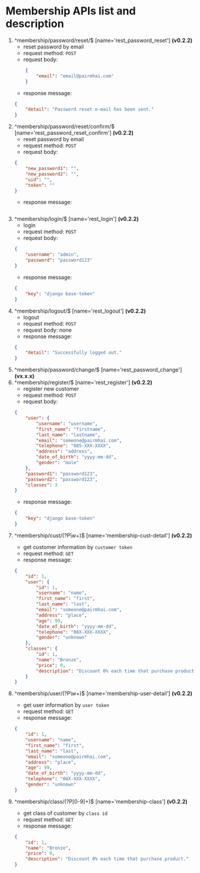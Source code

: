 # Membership APIs list and description

1. ^membership/password/reset/$ [name='rest_password_reset'] **(v0.2.2)**
    - reset password by email
    - request method: `POST`
    - request body:
    ```json
        {
            "email": "email@pairmhai.com"
        }
    ```
    - response message:
    ```json
    {
        "detail": "Password reset e-mail has been sent."
    }
    ```
2. ^membership/password/reset/confirm/$ [name='rest_password_reset_confirm'] **(v0.2.2)**
    - reset password by email
    - request method: `POST`
    - request body:
    ```json
    {
        "new_password1": "",
        "new_password2": "",
        "uid": "",
        "token": ""
    }
    ```
    - response message:
    ```json
    ```
3. ^membership/login/$ [name='rest_login'] **(v0.2.2)**
    - login
    - request method: `POST`
    - request body:
    ```json
    {
    	"username": "admin",
        "password": "password123"
    }
    ```
    - response message:
    ```json
    {
        "key": "django base-token"
    }
    ```
4. ^membership/logout/$ [name='rest_logout'] **(v0.2.2)**
    - logout
    - request method: `POST`
    - request body: none
    - response message:
    ```json
    {
        "detail": "Successfully logged out."
    }
    ```
5. ^membership/password/change/$ [name='rest_password_change'] **(vx.x.x)**
6. ^membership/register/$ [name='rest_register'] **(v0.2.2)**
    - register new customer
    - request method: `POST`
    - request body:
    ```json
    {
        "user": {
            "username": "username",
            "first_name": "firstname",
            "last_name": "lastname",
            "email": "someone@pairmhai.com",
            "telephone": "085-XXX-XXXX",
            "address": "address",
            "date_of_birth": "yyyy-mm-dd",
            "gender": "male"
        },
        "password1": "password123",
        "password2": "password123",
        "classes": 3
    }
    ```
    - response message:
    ```json
    {
        "key": "django base-token"
    }
    ```
7. ^membership/cust/(?P<token>\w+)$ [name='membership-cust-detail'] **(v0.2.2)**
    - get customer information by `customer token`
    - request method: `GET`
    - response message:
    ```json
    {
        "id": 1,
        "user": {
            "id": 1,
            "username": "name",
            "first_name": "first",
            "last_name": "last",
            "email": "someone@pairmhai.com",
            "address": "place",
            "age": 99,
            "date_of_birth": "yyyy-mm-dd",
            "telephone": "08X-XXX-XXXX",
            "gender": "unknown"
        },
        "classes": {
            "id": 1,
            "name": "Bronze",
            "price": 0,
            "description": "Discount 0% each time that purchase product."
        }
    }
    ```
8. ^membership/user/(?P<token>\w+)$ [name='membership-user-detail'] **(v0.2.2)**
    - get user information by `user token`
    - request method: `GET`
    - response message:
    ```json
    {
        "id": 1,
        "username": "name",
        "first_name": "first",
        "last_name": "last",
        "email": "someone@pairmhai.com",
        "address": "place",
        "age": 99,
        "date_of_birth": "yyyy-mm-dd",
        "telephone": "08X-XXX-XXXX",
        "gender": "unknown"
    }
    ```
9. ^membership/class/(?P<pk>[0-9]+)$ [name='membership-class'] **(v0.2.2)**
    - get class of customer by `class id`
    - request method: `GET`
    - response message:
    ```json
    {
        "id": 1,
        "name": "Bronze",
        "price": 0,
        "description": "Discount 0% each time that purchase product."
    }
    ```
